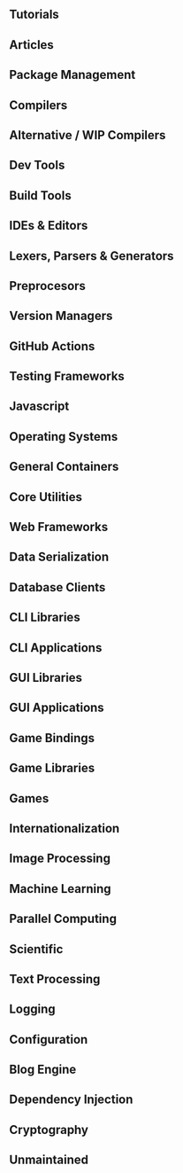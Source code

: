 ## Tutorials


## Articles


## Package Management


## Compilers


## Alternative / WIP Compilers


## Dev Tools


## Build Tools


## IDEs & Editors


## Lexers, Parsers & Generators


## Preprocesors


## Version Managers


## GitHub Actions


## Testing Frameworks


## Javascript


## Operating Systems


## General Containers


## Core Utilities


## Web Frameworks


## Data Serialization


## Database Clients


## CLI Libraries


## CLI Applications


## GUI Libraries


## GUI Applications


## Game Bindings


## Game Libraries


## Games


## Internationalization


## Image Processing


## Machine Learning


## Parallel Computing


## Scientific


## Text Processing


## Logging


## Configuration


## Blog Engine


## Dependency Injection


## Cryptography


## Unmaintained

